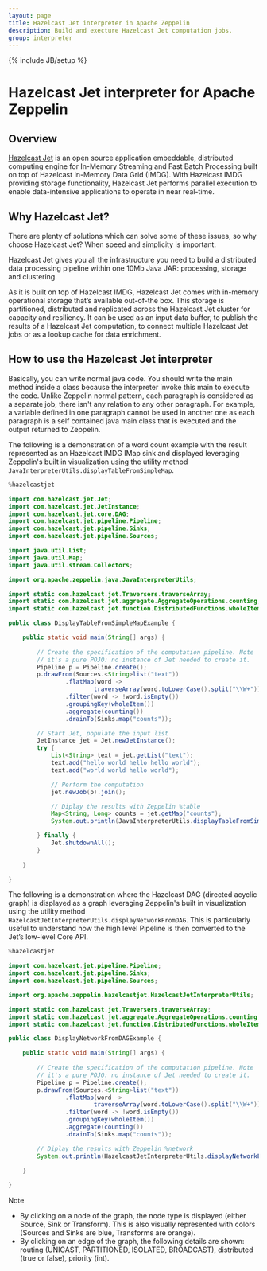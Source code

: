 ```yaml
---
layout: page
title: Hazelcast Jet interpreter in Apache Zeppelin
description: Build and execture Hazelcast Jet computation jobs.
group: interpreter
---
```

<!--
Licensed under the Apache License, Version 2.0 (the "License");
you may not use this file except in compliance with the License.
You may obtain a copy of the License at

http://www.apache.org/licenses/LICENSE-2.0

Unless required by applicable law or agreed to in writing, software
distributed under the License is distributed on an "AS IS" BASIS,
WITHOUT WARRANTIES OR CONDITIONS OF ANY KIND, either express or implied.
See the License for the specific language governing permissions and
limitations under the License.
-->

{% include JB/setup %}

# Hazelcast Jet interpreter for Apache Zeppelin

<div id="toc"></div>

## Overview
[Hazelcast Jet](https://jet.hazelcast.org) is an open source application embeddable, distributed computing engine for In-Memory Streaming and Fast Batch Processing built on top of Hazelcast In-Memory Data Grid (IMDG). 
With Hazelcast IMDG providing storage functionality, Hazelcast Jet performs parallel execution to enable data-intensive applications to operate in near real-time.

## Why Hazelcast Jet?
There are plenty of solutions which can solve some of these issues, so why choose Hazelcast Jet?
When speed and simplicity is important.

Hazelcast Jet gives you all the infrastructure you need to build a distributed data processing pipeline within one 10Mb Java JAR: processing, storage and clustering.

As it is built on top of Hazelcast IMDG, Hazelcast Jet comes with in-memory operational storage that’s available out-of-the box. This storage is partitioned, distributed and replicated across the Hazelcast Jet cluster for capacity and resiliency. It can be used as an input data buffer, to publish the results of a Hazelcast Jet computation, to connect multiple Hazelcast Jet jobs or as a lookup cache for data enrichment.

## How to use the Hazelcast Jet interpreter
Basically, you can write normal java code. You should write the main method inside a class because the interpreter invoke this main to execute the code. Unlike Zeppelin normal pattern, each paragraph is considered as a separate job, there isn't any relation to any other paragraph. For example, a variable defined in one paragraph cannot be used in another one as each paragraph is a self contained java main class that is executed and the output returned to Zeppelin.

The following is a demonstration of a word count example with the result represented as an Hazelcast IMDG IMap sink and displayed leveraging Zeppelin's built in visualization using the utility method `JavaInterpreterUtils.displayTableFromSimpleMap`.

```java
%hazelcastjet

import com.hazelcast.jet.Jet;
import com.hazelcast.jet.JetInstance;
import com.hazelcast.jet.core.DAG;
import com.hazelcast.jet.pipeline.Pipeline;
import com.hazelcast.jet.pipeline.Sinks;
import com.hazelcast.jet.pipeline.Sources;

import java.util.List;
import java.util.Map;
import java.util.stream.Collectors;

import org.apache.zeppelin.java.JavaInterpreterUtils;

import static com.hazelcast.jet.Traversers.traverseArray;
import static com.hazelcast.jet.aggregate.AggregateOperations.counting;
import static com.hazelcast.jet.function.DistributedFunctions.wholeItem;

public class DisplayTableFromSimpleMapExample {

    public static void main(String[] args) {
    
        // Create the specification of the computation pipeline. Note
        // it's a pure POJO: no instance of Jet needed to create it.
        Pipeline p = Pipeline.create();
        p.drawFrom(Sources.<String>list("text"))
                .flatMap(word ->
                        traverseArray(word.toLowerCase().split("\\W+")))
                .filter(word -> !word.isEmpty())
                .groupingKey(wholeItem())
                .aggregate(counting())
                .drainTo(Sinks.map("counts"));

        // Start Jet, populate the input list
        JetInstance jet = Jet.newJetInstance();
        try {
            List<String> text = jet.getList("text");
            text.add("hello world hello hello world");
            text.add("world world hello world");

            // Perform the computation
            jet.newJob(p).join();

            // Diplay the results with Zeppelin %table
            Map<String, Long> counts = jet.getMap("counts");
            System.out.println(JavaInterpreterUtils.displayTableFromSimpleMap("Word","Count", counts));

        } finally {
            Jet.shutdownAll();
        }
        
    }

}
```

The following is a demonstration where the Hazelcast DAG (directed acyclic graph) is displayed as a graph leveraging Zeppelin's built in visualization using the utility method `HazelcastJetInterpreterUtils.displayNetworkFromDAG`.
This is particularly useful to understand how the high level Pipeline is then converted to the Jet’s low-level Core API. 

```java
%hazelcastjet

import com.hazelcast.jet.pipeline.Pipeline;
import com.hazelcast.jet.pipeline.Sinks;
import com.hazelcast.jet.pipeline.Sources;

import org.apache.zeppelin.hazelcastjet.HazelcastJetInterpreterUtils;

import static com.hazelcast.jet.Traversers.traverseArray;
import static com.hazelcast.jet.aggregate.AggregateOperations.counting;
import static com.hazelcast.jet.function.DistributedFunctions.wholeItem;

public class DisplayNetworkFromDAGExample {

    public static void main(String[] args) {
    
        // Create the specification of the computation pipeline. Note
        // it's a pure POJO: no instance of Jet needed to create it.
        Pipeline p = Pipeline.create();
        p.drawFrom(Sources.<String>list("text"))
                .flatMap(word ->
                        traverseArray(word.toLowerCase().split("\\W+"))).setName("flat traversing")
                .filter(word -> !word.isEmpty())
                .groupingKey(wholeItem())
                .aggregate(counting())
                .drainTo(Sinks.map("counts"));

        // Diplay the results with Zeppelin %network
        System.out.println(HazelcastJetInterpreterUtils.displayNetworkFromDAG(p.toDag()));
        
    }

}
```

Note
- By clicking on a node of the graph, the node type is displayed (either Source, Sink or Transform). This is also visually represented with colors (Sources and Sinks are blue, Transforms are orange).
- By clicking on an edge of the graph, the following details are shown: routing (UNICAST, PARTITIONED, ISOLATED, BROADCAST), distributed (true or false), priority (int).
